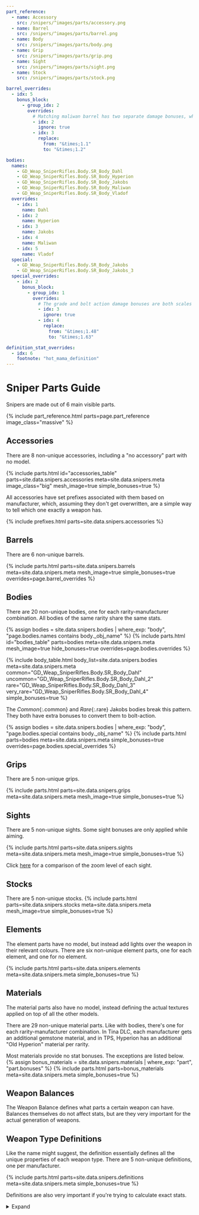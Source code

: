 ```yaml
---
part_reference:
  - name: Accessory
    src: /snipers/^images/parts/accessory.png
  - name: Barrel
    src: /snipers/^images/parts/barrel.png
  - name: Body
    src: /snipers/^images/parts/body.png
  - name: Grip
    src: /snipers/^images/parts/grip.png
  - name: Sight
    src: /snipers/^images/parts/sight.png
  - name: Stock
    src: /snipers/^images/parts/stock.png

barrel_overrides:
  - idx: 5
    bonus_block:
      - group_idx: 2
        overrides:
          # Matching maliwan barrel has two separate damage bonuses, which we can combine into one
          - idx: 2
            ignore: true
          - idx: 3
            replace:
              from: "&times;1.1"
              to: "&times;1.2"

bodies:
  names:
    - GD_Weap_SniperRifles.Body.SR_Body_Dahl
    - GD_Weap_SniperRifles.Body.SR_Body_Hyperion
    - GD_Weap_SniperRifles.Body.SR_Body_Jakobs
    - GD_Weap_SniperRifles.Body.SR_Body_Maliwan
    - GD_Weap_SniperRifles.Body.SR_Body_Vladof
  overrides:
    - idx: 1
      name: Dahl
    - idx: 2
      name: Hyperion
    - idx: 3
      name: Jakobs
    - idx: 4
      name: Maliwan
    - idx: 5
      name: Vladof
  special:
    - GD_Weap_SniperRifles.Body.SR_Body_Jakobs
    - GD_Weap_SniperRifles.Body.SR_Body_Jakobs_3
  special_overrides:
    - idx: 2
      bonus_block:
        - group_idx: 1
          overrides:
            # The grade and bolt action damage bonuses are both scales we can combine
            - idx: 3
              ignore: true
            - idx: 4
              replace:
                from: "&times;1.48"
                to: "&times;1.63"

definition_stat_overrides:
  - idx: 6
    footnote: "hot_mama_definition"
---
```



# Sniper Parts Guide
Snipers are made out of 6 main visible parts.

{% include part_reference.html parts=page.part_reference image_class="massive" %}

## Accessories
There are 8 non-unique accessories, including a "no accessory" part with no model.

<style>
#accessories_table img {
    min-height: var(--img-size-standard);
}
#accessories_table > div.part-block {
    padding: revert;
}
#accessories_table > div:nth-child(6) > img {
    max-height: var(--img-size-standard);
}
</style>
{% include parts.html
    id="accessories_table"
    parts=site.data.snipers.accessories
    meta=site.data.snipers.meta
    image_class="big"
    mesh_image=true
    simple_bonuses=true
%}

All accessories have set prefixes associated with them based on manufacturer, which, assuming they
don't get overwritten, are a simple way to tell which one exactly a weapon has.

{% include prefixes.html parts=site.data.snipers.accessories %}

## Barrels
There are 6 non-unique barrels.

{% include parts.html
    parts=site.data.snipers.barrels
    meta=site.data.snipers.meta
    mesh_image=true
    simple_bonuses=true
    overrides=page.barrel_overrides
%}


## Bodies
There are 20 non-unique bodies, one for each rarity-manufacturer combination. All bodies of the
same rarity share the same stats.

<style>
#bodies_table img {
    min-height: var(--img-size-standard);
    max-width: var(--img-size-big);
    margin: -1em;
}
#bodies_table div:nth-child(1) img {
    width: var(--img-size-standard);
}
#bodies_table div:nth-child(4) img {
    object-fit: cover;
    width: calc(var(--img-size-massive));
}
</style>
{% assign bodies = site.data.snipers.bodies
                   | where_exp: "body", "page.bodies.names contains body._obj_name" %}
{% include parts.html
    id="bodies_table"
    parts=bodies
    meta=site.data.snipers.meta
    mesh_image=true
    hide_bonuses=true
    overrides=page.bodies.overrides
%}

{% include body_table.html 
    body_list=site.data.snipers.bodies
    meta=site.data.snipers.meta
    common="GD_Weap_SniperRifles.Body.SR_Body_Dahl"
    uncommon="GD_Weap_SniperRifles.Body.SR_Body_Dahl_2"
    rare="GD_Weap_SniperRifles.Body.SR_Body_Dahl_3"
    very_rare="GD_Weap_SniperRifles.Body.SR_Body_Dahl_4"
    simple_bonuses=true
%}

The *Common*{:.common} and *Rare*{:.rare} Jakobs bodies break this pattern. They both have extra
bonuses to convert them to bolt-action.

{% assign bodies = site.data.snipers.bodies
                   | where_exp: "body", "page.bodies.special contains body._obj_name" %}
{% include parts.html
    parts=bodies
    meta=site.data.snipers.meta
    simple_bonuses=true
    overrides=page.bodies.special_overrides
%}

## Grips
There are 5 non-unique grips.

{% include parts.html 
    parts=site.data.snipers.grips
    meta=site.data.snipers.meta
    mesh_image=true
    simple_bonuses=true
%}

## Sights
There are 5 non-unique sights. Some sight bonuses are only applied while aiming.

{% include parts.html 
    parts=site.data.snipers.sights
    meta=site.data.snipers.meta
    mesh_image=true
    simple_bonuses=true
%}

Click [here](/snipers/zoom/) for a comparison of the zoom level of each sight.

## Stocks
There are 5 non-unique stocks.
{% include parts.html 
    parts=site.data.snipers.stocks
    meta=site.data.snipers.meta
    mesh_image=true
    simple_bonuses=true
%}

## Elements
The element parts have no model, but instead add lights over the weapon in their relevant colours.
There are six non-unique element parts, one for each element, and one for no element.

{% include parts.html 
    parts=site.data.snipers.elements
    meta=site.data.snipers.meta
    simple_bonuses=true
%}

## Materials
The material parts also have no model, instead defining the actual textures applied on top of all
the other models.

There are 29 non-unique material parts. Like with bodies, there's one for each rarity-manufacturer
combination. In Tina DLC, each manufacturer gets an additional gemstone material, and in TPS,
Hyperion has an additional "Old Hyperion" material per rarity.

Most materials provide no stat bonuses. The exceptions are listed below.
{% assign bonus_materials = site.data.snipers.materials | where_exp: "part", "part.bonuses" %}
{% include parts.html
    parts=bonus_materials
    meta=site.data.snipers.meta
    simple_bonuses=true
%}

## Weapon Balances
The Weapon Balance defines what parts a certain weapon can have. Balances themselves do not affect
stats, but are they very important for the actual generation of weapons.

## Weapon Type Definitions
Like the name might suggest, the definition essentially defines all the unique properties of each
weapon type. There are 5 non-unique definitions, one per manufacturer.

{% include parts.html
    parts=site.data.snipers.definitions
    meta=site.data.snipers.meta
    simple_bonuses=true
%}

Definitions are also very important if you're trying to calculate exact stats.

<details>
    <summary>Expand</summary>

To start with, they define the base values used by all stats stored on the weapon.

{% include definition_base_table.html
    meta=site.data.snipers.meta
    overrides=page.definition_stat_overrides
%}

They also define all grade bonuses, and how exactly they get converted into standard bonuses.

{% include definition_grade_table.html
    meta=site.data.snipers.meta
    overrides=page.definition_stat_overrides
%}

<br>
{% include footnote_end.html
    hot_mama_definition="The Hot Mama uses it's own unique definition, listed in this section to help you calculate it's stats."
%}

</details>
